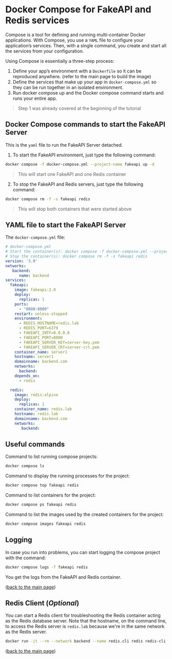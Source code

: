 # Docker Compose for FakeAPI and Redis services
Compose is a tool for defining and running multi-container Docker applications. With Compose, you use a `YAML` file to configure your application’s services. Then, with a single command, you create and start all the services from your configuration.

Using Compose is essentially a three-step process:

1. Define your app’s environment with a `Dockerfile` so it can be reproduced anywhere. (refer to the main page to build the image)
2. Define the services that make up your app in `docker-compose.yml` so they can be run together in an isolated environment.
3. Run docker compose up and the Docker compose command starts and runs your entire app.

>Step 1 was already covered at the beginning of the tutorial

## Docker Compose commands to start the FakeAPI Server
This is the `yaml` file to run the FakeAPI Server detached.

1. To start the FakeAPI environment, just type the following command:

```sh
docker compose -f docker-compose.yml --project-name fakeapi up -d
```
>This will start one FakeAPI and one Redis container

2. To stop the FakeAPI and Redis servers, just type the following command:

```sh
docker compose rm -f -s fakeapi redis
```
>This will stop both containers that were started above

## YAML file to start the FakeAPI Server
The `docker-compose.yml` file:

```yaml
# docker-compose.yml
# Start the container(s): docker compose -f docker-compose.yml --project-name fakeapi up -d
# Stop the container(s): docker compose rm -f -s fakeapi redis
version: '3.9'
networks:
   backend:
      name: backend
services:
  fakeapi:
    image: fakeapi:2.0
    deploy:
      replicas: 1
    ports:
      - "8000:8000"
    restart: unless-stopped
    environment:
      - REDIS_HOSTNAME=redis.lab
      - REDIS_PORT=6379
      - FAKEAPI_INTF=0.0.0.0
      - FAKEAPI_PORT=8000
      - FAKEAPI_SERVER_KEY=server-key.pem
      - FAKEAPI_SERVER_CRT=server-crt.pem
    container_name: server1
    hostname: server1
    domainname: backend.com
    networks:
      backend:
    depends_on:
      - redis

  redis:
    image: redis:alpine
    deploy:
      replicas: 1
    container_name: redis.lab
    hostname: redis.lab
    domainname: backend.com
    networks:
       backend:
```
## Useful commands
Command to list running compose projects:
```sh
docker compose ls
```

Command to display the running processes for the project:
```sh
docker compose top fakeapi redis
```

Command to list containers for the project:
```sh
docker compose ps fakeapi redis
```

Command to list the images used by the created containers for the project:
```sh
docker compose images fakeapi redis
```

## Logging
In case you run into problems, you can start logging the compose project with the command:
```sh
docker compose logs -f fakeapi redis
```

You get the logs from the FakeAPI and Redis container.

<p align="left">(<a href="README.md">back to the main page</a>)</p>

## Redis Client (*Optional*)
You can start a Redis client for troubleshooting the Redis container acting as the Redis database server. Note that the hostname, on the command line, to access the Redis server is `redis.lab` because we're in the same network as the Redis server.
```sh
docker run -it --rm --network backend --name redis.cli redis redis-cli -h redis.lab
```

<p align="left">(<a href="README.md">back to the main page</a>)</p>
